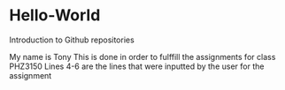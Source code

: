 # Hello-World
Introduction to Github repositories 

My name is Tony 
This is done in order to fulffill the assignments for class PHZ3150 
Lines 4-6 are the lines that were inputted by the user for the assignment
